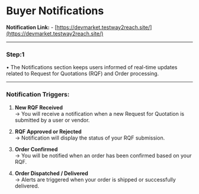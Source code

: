# Buyer Notifications

**Notification Link:** - [https://devmarket.testway2reach.site/](https://devmarket.testway2reach.site/)

---

### Step:1

• The Notifications section keeps users informed of real-time updates related to Request for Quotations (RQF) and Order processing.

---

### Notification Triggers:

1. **New RQF Received**  
→ You will receive a notification when a new Request for Quotation is submitted by a user or vendor.

2. **RQF Approved or Rejected**  
→ Notification will display the status of your RQF submission.

3. **Order Confirmed**  
→ You will be notified when an order has been confirmed based on your RQF.

4. **Order Dispatched / Delivered**  
→ Alerts are triggered when your order is shipped or successfully delivered.
